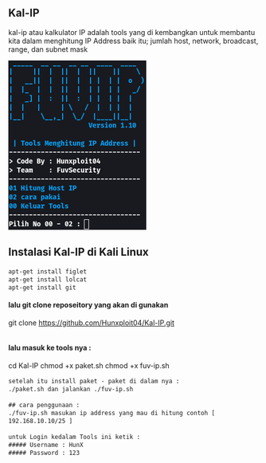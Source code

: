 ## Kal-IP
kal-ip atau kalkulator IP adalah tools yang di kembangkan untuk membantu kita dalam menghitung IP Address baik itu; jumlah host, network, broadcast, range, dan subnet mask 
                                                  
<img src="fuv-ip.png">                                 

## Instalasi Kal-IP di Kali Linux
```
apt-get install figlet 
apt-get install lolcat 
apt-get install git
```
#### lalu git clone reposeitory yang akan di gunakan
git clone https://github.com/Hunxploit04/Kal-IP.git
```
```
#### lalu masuk ke tools nya :
cd Kal-IP
chmod +x paket.sh
chmod +x fuv-ip.sh
```
setelah itu install paket - paket di dalam nya :
./paket.sh dan jalankan ./fuv-ip.sh

## cara penggunaan :
./fuv-ip.sh masukan ip address yang mau di hitung contoh [ 192.168.10.10/25 ]

untuk Login kedalam Tools ini ketik :
##### Username : HunX
##### Password : 123
